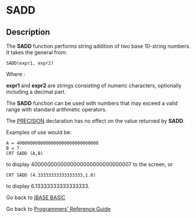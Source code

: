 # SADD

<PageHeader />

## Description

The **SADD** function performs string addition of two base 10-string numbers. It takes the general from:

```
SADD(expr1, expr2)
```

Where :

**expr1** and **expr2** are strings consisting of numeric characters, optionally including a decimal part.

The **SADD** function can be used with numbers that may exceed a valid range with standard arithmetic operators.

The [PRECISION](./../precision) declaration has no effect on the value returned by **SADD**.

Examples of use would be:

```
A = 4000000000000000000000000000000
B = 7
CRT SADD (A,B)
```

to display 4000000000000000000000000000007 to the screen, or

```
CRT SADD (4.33333333333333333,1.8)
```

to display 6.13333333333333333.

Go back to [jBASE BASIC](./../README.md)

Go back to [Programmers' Reference Guide](./../../reference-guides/jbc/README.md)

  
<PageFooter />
